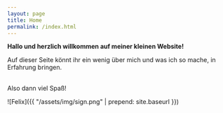 ```yaml
---
layout: page
title: Home
permalink: /index.html
---
```

**Hallo und herzlich willkommen auf meiner kleinen Website!**



Auf dieser Seite könnt ihr ein wenig über mich und was ich so mache, in Erfahrung bringen. <br />
<br />


Also dann viel Spaß!


![Felix]({{ "/assets/img/sign.png" | prepend: site.baseurl }})
